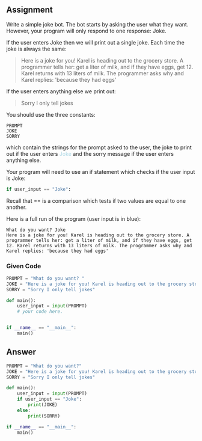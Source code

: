 ## Assignment
Write a simple joke bot. The bot starts by asking the user what they want. However, your program will only respond to one response: Joke. 

If the user enters Joke then we will print out a single joke. Each time the joke is always the same:
> Here is a joke for you! Karel is heading out to the grocery store. A programmer tells her: get a liter of milk, and if they have eggs, get 12. Karel returns with 13 liters of milk. The programmer asks why and Karel replies: 'because they had eggs'

If the user enters anything else we print out:
> Sorry I only tell jokes

You should use the three constants:
```
PROMPT
JOKE
SORRY
```

which contain the strings for the prompt asked to the user, the joke to print out if the user enters <span style="color: lightblue">Joke</span> and the sorry message if the user enters anything else.

Your program will need to use an if statement which checks if the user input is Joke:
```python
if user_input == "Joke":
```

Recall that == is a comparison which tests if two values are equal to one another.

Here is a full run of the program (user input is in blue):
```
What do you want? Joke
Here is a joke for you! Karel is heading out to the grocery store. A programmer tells her: get a liter of milk, and if they have eggs, get 12. Karel returns with 13 liters of milk. The programmer asks why and Karel replies: 'because they had eggs'
```

### Given Code
```python
PROMPT = "What do you want? "
JOKE = "Here is a joke for you! Karel is heading out to the grocery store. A programmer tells her: get a liter of milk, and if they have eggs, get 12. Karel returns with 13 liters of milk. The programmer asks why and Karel replies: 'because they had eggs'"
SORRY = "Sorry I only tell jokes"

def main():
    user_input = input(PROMPT)
    # your code here.


if __name__ == "__main__":
    main()
```

## Answer
```python
PROMPT = "What do you want?"
JOKE = "Here is a joke for you! Karel is heading out to the grocery store. A programmer tells her: get a liter of milk, and if they have eggs, get 12. Karel returns with 13 liters of milk. The programmer asks why and Karel replies: 'because they had eggs'"
SORRY = "Sorry I only tell jokes"

def main():
    user_input = input(PROMPT)
    if user_input == "Joke":
        print(JOKE)
    else:
        print(SORRY)

if __name__ == "__main__":
    main()
```
